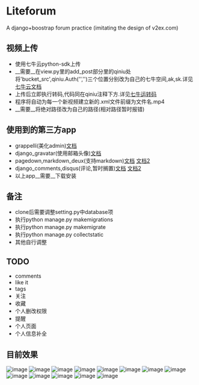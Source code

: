 # Liteforum
A django+boostrap forum practice (imitating the design of v2ex.com)

## 视频上传
* 使用七牛云python-sdk上传
* __需要__在view.py里的add_post部分里的qiniu处将'bucket_src',qiniu.Auth('','')三个位置分别改为自己的七牛空间,ak,sk.详见[七牛云文档](http://developer.qiniu.com/docs/v6/sdk/python-sdk.html)
* 上传后立即执行转码,代码同在qiniu注释下方.详见[七牛运转码](http://developer.qiniu.com/docs/v6/sdk/python-sdk.html#pfop)
* 程序将自动为每一个新视频建立新的.xml文件前缀为文件名.mp4
* __需要__将绝对路径改为自己的路径(相对路径暂时报错)

## 使用到的第三方app
* grappelli(美化admin)[文档](http://django-grappelli.readthedocs.org/en/latest/quickstart.html#installation)
* django_gravatar(使用邮箱头像)[文档](https://pypi.python.org/pypi/django-gravatar2)
* pagedown,markdown_deux(支持markdown)[文档](https://pypi.python.org/pypi/django-pagedown/0.1.0)  [文档2](https://pypi.python.org/pypi/django-markdown-deux)
* django_comments,disqus(评论,暂时搁置)[文档](http://django-contrib-comments.readthedocs.org/en/latest/quickstart.html)  [文档2](http://django-disqus.readthedocs.org/en/latest/installation.html?highlight=api)
* 以上app__需要__下载安装

## 备注
* clone后需要调整setting.py中database项
* 执行python manage.py makemigrations
* 执行python manage.py makemigrate
* 执行python manage.py collectstatic
* 其他自行调整

## TODO
* comments
* like it
* tags
* 关注
* 收藏
* 个人删改权限
* 提醒
* 个人页面
* 个人信息补全

## 目前效果
![image](https://user-images.githubusercontent.com/3047375/82343618-0ddd4700-9a2e-11ea-9563-fa913ba57ad2.png)
![image](https://user-images.githubusercontent.com/3047375/82343646-13d32800-9a2e-11ea-991c-45a9f68f92e7.png)
![image](https://user-images.githubusercontent.com/3047375/82343631-10d83780-9a2e-11ea-826c-6d000b457e08.png)
![image](https://user-images.githubusercontent.com/3047375/82343657-16ce1880-9a2e-11ea-85fb-ff03abadfa1a.png)
![image](https://user-images.githubusercontent.com/3047375/82343672-1a619f80-9a2e-11ea-8c6f-1190bbd5282e.png)
![image](https://user-images.githubusercontent.com/3047375/82343679-1cc3f980-9a2e-11ea-914c-2349aa9ce6b1.png)
![image](https://user-images.githubusercontent.com/3047375/82343689-1fbeea00-9a2e-11ea-823d-4191d2410e99.png)
![image](https://user-images.githubusercontent.com/3047375/82343706-23527100-9a2e-11ea-9072-819e4bc9cb08.png)
![image](https://user-images.githubusercontent.com/3047375/82343718-264d6180-9a2e-11ea-883d-18a9e078d083.png)
![image](https://user-images.githubusercontent.com/3047375/82343731-29e0e880-9a2e-11ea-9f1b-7b504226a7f0.png)
![image](https://user-images.githubusercontent.com/3047375/82343744-2fd6c980-9a2e-11ea-91dd-499bbb4838a7.png)
![image](https://user-images.githubusercontent.com/3047375/82343753-32392380-9a2e-11ea-8c42-4faaa8f8efa8.png)
![image](https://user-images.githubusercontent.com/3047375/82343769-35ccaa80-9a2e-11ea-9556-c077331065ea.png)

